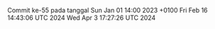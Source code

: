 Commit ke-55 pada tanggal Sun Jan 01 14:00 2023 +0100
Fri Feb 16 14:43:06 UTC 2024
Wed Apr  3 17:27:26 UTC 2024

